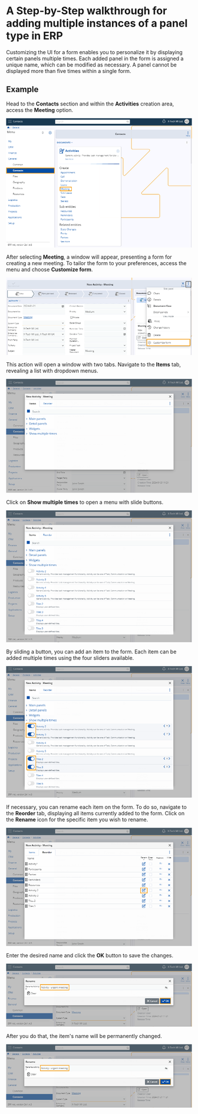 # A Step-by-Step walkthrough for adding multiple instances of a panel type in ERP

Customizing the UI for a form enables you to personalize it by displaying certain panels
multiple times. Each added panel in the form is assigned a unique name, which can be modified
as necessary. A panel cannot be displayed more than five times within a single form.

## Example

Head to the **Contacts** section and within the **Activities** creation area, access the **Meeting** option.

![Pictures](pictures/Customization_navigation_20_01.png)

After selecting **Meeting**, a window will appear, presenting a form for creating a new meeting. To tailor the form to your preferences, access the menu and choose **Customize form**.

![Pictures](pictures/Customization_menu_20_01.png)

This action will open a window with two tabs. Navigate to the **Items** tab, revealing a list with dropdown menus.

![Pictures](pictures/Customization_drop_down_menu_20_01.png)

Click on **Show multiple times** to open a menu with slide buttons.

![Pictures](pictures/Customzation_multiple_menu_20_01.png)

By sliding a button, you can add an item to the form. Each item can be added multiple times using the four sliders available.

![Pictures](pictures/Customization_add_items_20_01.png)

If necessary, you can rename each item on the form. To do so, navigate to the **Reorder** tab, displaying all items currently added to the form. Click on the **Rename** icon for the specific item you wish to rename.

![Pictures](pictures/Customization_Rename_icon_20_01.png)

Enter the desired name and click the **OK** button to save the changes.

![Pictures](pictures/Customization-Rename_20_01.png)

After you do that, the item's name will be permanently changed. 

![Pictures](pictures/Customization-Rename_20_01.png)




